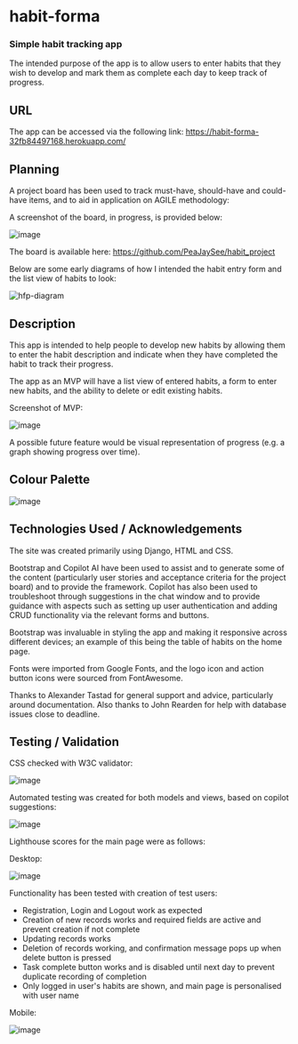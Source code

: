 # habit-forma

### Simple habit tracking app

The intended purpose of the app is to allow users to enter habits that they wish to develop and mark them as complete each day to keep track of progress.

## URL

The app can be accessed via the following link: https://habit-forma-32fb84497168.herokuapp.com/

## Planning

A project board has been used to track must-have, should-have and could-have items, and to aid in application on AGILE methodology:

A screenshot of the board, in progress, is provided below:

![image](https://github.com/user-attachments/assets/f28ef02d-3db4-4d77-8df3-fe45f9737fc3) 

The board is available here:  https://github.com/PeaJaySee/habit_project


Below are some early diagrams of how I intended the habit entry form and the list view of habits to look:

![hfp-diagram](https://github.com/user-attachments/assets/8c520749-071e-4e6a-9928-2d5664fec402)



## Description

This app is intended to help people to develop new habits by allowing them to enter the habit description and indicate when they have completed the habit to track their progress. 

The app as an MVP will have a list view of entered habits, a form to enter new habits, and the ability to delete or edit existing habits.

Screenshot of MVP:

![image](https://github.com/user-attachments/assets/328c4a9e-1727-41f8-a818-259970934ad9)


A possible future feature would be visual representation of progress (e.g. a graph showing progress over time).

## Colour Palette

![image](https://github.com/user-attachments/assets/d042dc67-9447-47f5-8dcd-056eb41dac99)


## Technologies Used / Acknowledgements

The site was created primarily using Django, HTML and CSS. 

Bootstrap and Copilot AI have been used to assist and to generate some of the content (particularly user stories and acceptance criteria for the project board) and to provide the framework. Copilot has also been used to troubleshoot through suggestions in the chat window and to provide guidance with aspects such as setting up user authentication and adding CRUD functionality via the relevant forms and buttons.

Bootstrap was invaluable in styling the app and making it responsive across different devices; an example of this being the table of habits on the home page.

Fonts were imported from Google Fonts, and the logo icon and action button icons were sourced from FontAwesome.

Thanks to Alexander Tastad for general support and advice, particularly around documentation. Also thanks to John Rearden for help with database issues close to deadline.

## Testing / Validation

CSS checked with W3C validator:

![image](https://github.com/user-attachments/assets/ab6c15a2-44ed-46db-be75-2341885bd47d)

Automated testing was created for both models and views, based on copilot suggestions:

![image](https://github.com/user-attachments/assets/464ffe9d-bac1-40ae-87e6-104dd782fb86)

Lighthouse scores for the main page were as follows:

Desktop:

![image](https://github.com/user-attachments/assets/81106db1-16d7-41df-98ae-353b9fc42bac) 

Functionality has been tested with creation of test users:

- Registration, Login and Logout work as expected
- Creation of new records works and required fields are active and prevent creation if not complete
- Updating records works
- Deletion of records working, and confirmation message pops up when delete button is pressed
- Task complete button works and is disabled until next day to prevent duplicate recording of completion
- Only logged in user's habits are shown, and main page is personalised with user name

Mobile:

![image](https://github.com/user-attachments/assets/4e6ba896-07ec-476c-84b2-c7902b47e770)



